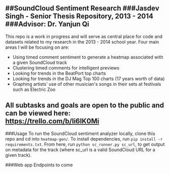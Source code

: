 ##SoundCloud Sentiment Research
###Jasdev Singh - Senior Thesis Repository, 2013 - 2014
###Advisor: Dr. Yanjun Qi
---
This repo is a work in progress and will serve as central place for code and datasets related to my research in the 2013 - 2014 school year.
Four main areas I will be focusing on are:
* Using timed comment sentiment to generate a heatmap associated with a given SoundCloud track
* Clustering timed comments for intelligent previews
* Looking for trends in the BeatPort top charts
* Looking for trends in the DJ Mag Top 100 charts (17 years worth of data)
* Graphing artists' use of other musician's songs in their sets at festivals such as Electric Zoo

All subtasks and goals are open to the public and can be viewed here:
https://trello.com/b/Ii6IK0Mi
---
###Usage
To run the SoundCloud sentiment analyzer locally, clone this repo and cd into `heatmap-gen/`. To install dependencies, run `pip install -r requirements.txt`. From here, run `python sc_runner.py sc_url`, to get output on metadata for the track (where sc_url is a valid SoundCloud URL for a given track). 

###Web app
Endpoints to come